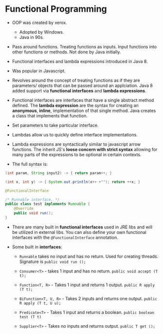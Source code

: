 # Functional Programming #

* OOP was created by xerox.
    * Adopted by Windows.
    * Java in 90s.

* Pass around functions. Treating functions as inputs. Input functions into
  other functions or methods. Not done by Java initially.

* Functional interfaces and lambda expressions introduced in Java 8.
* Was popular in Javascript.

* Revolves around the concept of treating functions as if they are parameters/
  objects that can be passed around an applciation. Java 8 added support
  via **functional interfaces** and **lambda expressions**.

* Functional interfaces are interfaces that have a single abstract method
  defined. The **lambda expression** are the syntax for creating an
  **anonymous**, **inline**, implementation of that single method. Java creates
  a class that implements that function. 

* Set parameters to take particular interface. 

* Lambdas allow us to quickly define interface implementations.

* Lambda expressions are syntactically similar to javascript arrow functions.
  The inherit JS's **loose concern with strict syntax** allowing for many
  parts of the expressions to be optional in certain contexts.

* The full syntax is:
```java
(int param, String input2) -> { return param++; }

(int x, int y) -> { System.out.println(x++ +""); return ++x; }

@FunctionalInterface

/* Runnable interface. */
public class test implements Runnable {
    @Override
    public void run();
}
```

* There are many built in **functional interfaces** used in JRE libs and will
  be utilized in external libs. You can also define your own functional
  interfaces with the `@FunctionalInterface` annotation.

* Some built in **interfaces**:
    * `Runnable` takes no input and has no return. Used for creating threads.
      Signature is `public void run ();`

    * `Consumer<T>` - takes 1 input and has no return. 
      `public void accept (T t);`

    * `Function<T, R>` - Takes 1 input and returns 1 output.
      `public R apply (T t);` 

    * `BiFunction<T, U, R>` - Takes 2 inputs and returns one output.
      `public R apply (T t, U u);`

    * `Predicate<T>` - Takes 1 input and returns a boolean.
      `public boolean test (T t)`

    * `Supplier<T>` - Takes no inputs and returns output.
      `public T get ();`